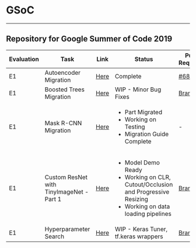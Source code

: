 # GSoC
---
Repository for Google Summer of Code 2019
---------------------------------------------
|Evaluation|Task|Link|Status|Pull Request|
|---|---|---|---|---|
|E1|Autoencoder Migration |[Here](https://github.com/Vishal-V/GSoC/tree/master/autoencoder)| Complete |[ #68](https://github.com/tensorflow/examples/pull/68)
|E1|Boosted Trees Migration|[Here](https://github.com/Vishal-V/GSoC/tree/master/boosted_trees)|  WIP - Minor Bug Fixes |[Branch](https://github.com/Vishal-V/examples-1/tree/boosted-tree-migration)|
|E1|Mask R-CNN Migration|[Here](https://github.com/Vishal-V/GSoC/tree/master/mask_rcnn)|<ul><li>Part Migrated</li><li>Working on Testing</li><li>Migration Guide Complete</li></ul>|-|
|E1|Custom ResNet with TinyImageNet - Part 1 |[Here](https://github.com/Vishal-V/GSoC/blob/master/tiny_imagenet_custom_resnet/tiny_imagenet_custom_resnet.ipynb)|<ul><li>Model Demo Ready</li><li>Working on CLR, Cutout/Occlusion and Progressive Resizing</li><li>Working on data loading pipelines</li></ul> |[Branch](https://github.com/Vishal-V/examples-1/tree/resnet-tinyimagenet)|
|E1|Hyperparameter Search|[Here](https://github.com/Vishal-V/GSoC/blob/master/keras_tuner/hyperparamter_search.ipynb)|  WIP - Keras Tuner, tf.keras wrappers |[Branch](https://github.com/Vishal-V/examples-1/tree/hyperparam-optimization)|
#